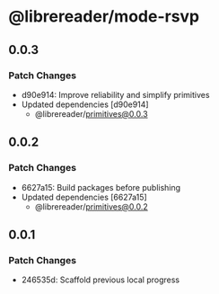 # @librereader/mode-rsvp

## 0.0.3

### Patch Changes

- d90e914: Improve reliability and simplify primitives
- Updated dependencies [d90e914]
  - @librereader/primitives@0.0.3

## 0.0.2

### Patch Changes

- 6627a15: Build packages before publishing
- Updated dependencies [6627a15]
  - @librereader/primitives@0.0.2

## 0.0.1

### Patch Changes

- 246535d: Scaffold previous local progress
